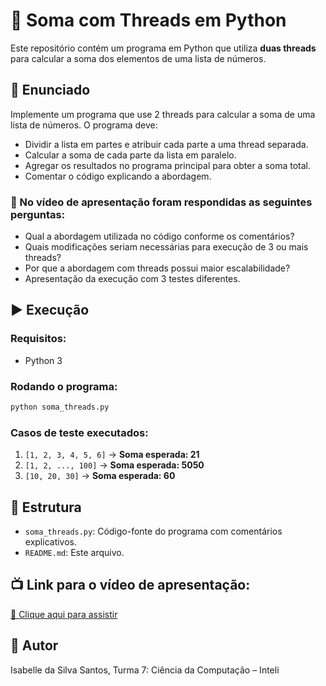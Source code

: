 
# 🧵 Soma com Threads em Python

Este repositório contém um programa em Python que utiliza **duas threads** para calcular a soma dos elementos de uma lista de números.

## 📌 Enunciado

Implemente um programa que use 2 threads para calcular a soma de uma lista de números. O programa deve:
- Dividir a lista em partes e atribuir cada parte a uma thread separada.
- Calcular a soma de cada parte da lista em paralelo.
- Agregar os resultados no programa principal para obter a soma total.
- Comentar o código explicando a abordagem.

### 🎥 No vídeo de apresentação foram respondidas as seguintes perguntas:
- Qual a abordagem utilizada no código conforme os comentários?
- Quais modificações seriam necessárias para execução de 3 ou mais threads?
- Por que a abordagem com threads possui maior escalabilidade?
- Apresentação da execução com 3 testes diferentes.

## ▶️ Execução

### Requisitos:
- Python 3

### Rodando o programa:

```bash
python soma_threads.py
````

### Casos de teste executados:

1. `[1, 2, 3, 4, 5, 6]` → **Soma esperada: 21**
2. `[1, 2, ..., 100]` → **Soma esperada: 5050**
3. `[10, 20, 30]` → **Soma esperada: 60**

## 📂 Estrutura

* `soma_threads.py`: Código-fonte do programa com comentários explicativos.
* `README.md`: Este arquivo.

## 📺 Link para o vídeo de apresentação:

[🔗 Clique aqui para assistir](https://drive.google.com/file/d/1KNeTMbTorsOy6aW9MVnWH4YeVyB1J5Ws/view?usp=sharing)

## 🧠 Autor

Isabelle da Silva Santos, Turma 7: Ciência da Computação – Inteli